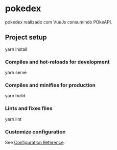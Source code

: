 
# pokedex
pokedex realizado com VueJs consumindo POkeAPI.

## Project setup

yarn install


### Compiles and hot-reloads for development

yarn serve


### Compiles and minifies for production

yarn build


### Lints and fixes files

yarn lint


### Customize configuration
See [Configuration Reference](https://cli.vuejs.org/config/).
